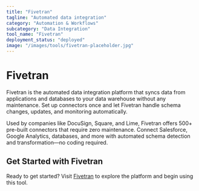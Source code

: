 ```yaml
---
title: "Fivetran"
tagline: "Automated data integration"
category: "Automation & Workflows"
subcategory: "Data Integration"
tool_name: "Fivetran"
deployment_status: "deployed"
image: "/images/tools/fivetran-placeholder.jpg"
---
```


# Fivetran

Fivetran is the automated data integration platform that syncs data from applications and databases to your data warehouse without any maintenance. Set up connectors once and let Fivetran handle schema changes, updates, and monitoring automatically.

Used by companies like DocuSign, Square, and Lime, Fivetran offers 500+ pre-built connectors that require zero maintenance. Connect Salesforce, Google Analytics, databases, and more with automated schema detection and transformation—no coding required.

## Get Started with Fivetran

Ready to get started? Visit [Fivetran](https://www.fivetran.com) to explore the platform and begin using this tool.